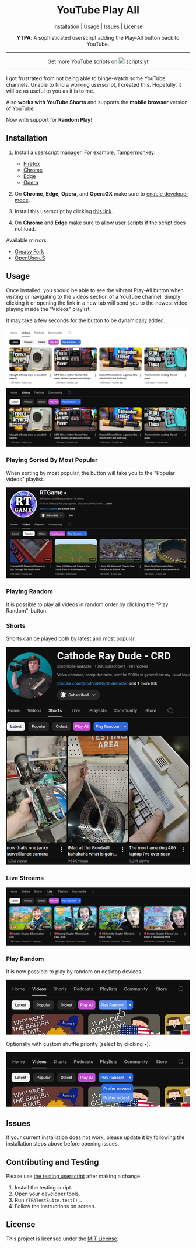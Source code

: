 <div align="center">
    <h1>YouTube Play All</h1>
    <a href="#installation">Installation</a> |
    <a href="#usage">Usage</a> |
    <a href="#issues">Issues</a> |
    <a href="#license">License</a>
    <p>
        <strong>YTPA</strong>: A sophisticated userscript adding the Play-All button back to YouTube.
    </p>
</div>

---

<div align="center">
Get more YouTube scripts on <a href="https://scripts.yt"><img src="https://scripts.yt/favicon.ico" height="10"> scripts.yt</a>
</div>

---

I got frustrated from not being able to binge-watch some YouTube channels. Unable to find a working userscript, I created this. Hopefully, it will be as useful to you as it is to me.

Also **works with YouTube Shorts** and supports the **mobile browser** version of YouTube.

Now with support for **Random Play**!

## Installation

1. Install a userscript manager. For example, [Tampermonkey](https://www.tampermonkey.net/):
   - [Firefox](https://addons.mozilla.org/en/firefox/addon/tampermonkey/)<br>
   - [Chrome](https://chrome.google.com/webstore/detail/tampermonkey/dhdgffkkebhmkfjojejmpbldmpobfkfo)<br>
   - [Edge](https://microsoftedge.microsoft.com/addons/detail/tampermonkey/iikmkjmpaadaobahmlepeloendndfphd)<br>
   - [Opera](https://addons.opera.com/en/extensions/details/tampermonkey-beta/)<br>

2. On **Chrome**, **Edge**, **Opera**, and **OperaGX** make sure to [enable developer mode](https://www.tampermonkey.net/faq.php#Q209).

3. Install this userscript by clicking [this link](../../raw/main/script.user.js).

4. On **Chrome** and **Edge** make sure to [allow user scripts](https://www.tampermonkey.net/faq.php#Q209) if the script does not load.

Available mirrors:
   - [Greasy Fork](https://greasyfork.org/en/scripts/490557-youtube-play-all)
   - [OpenUserJS](https://openuserjs.org/scripts/RobertWesner/YouTube_Play_All)


## Usage

Once installed, you should be able to see the vibrant Play-All button when visiting or navigating to the videos section of a YouTube channel.
Simply clicking it or opening the link in a new tab will send you to the newest video playing inside the "Videos" playlist.

It may take a few seconds for the button to be dynamically added.

![screenshot.png](./readme/screenshot.png)
![screenshot_dark.png](./readme/screenshot_dark.png)


### Playing Sorted By Most Popular

When sorting by most popular, the button will take you to the "Popular videos" playlist.

![popular.png](readme/popular.png)


### Playing Random

It is possible to play all videos in random order by clicking the "Play Random"-button.


### Shorts

Shorts can be played both by latest and most popular.

![shorts.png](./readme/shorts.png)


### Live Streams

![live.png](./readme/live.png)


### Play Random

It is now possible to play by random on desktop devices.

![play_random.png](./readme/play_random.png)

Optionally with custom shuffle priority (select by clicking `▾`).

![play_random_custom.png](./readme/play_random_custom.png)


## Issues

If your current installation does not work, please update it by following the installation steps above before opening issues.

## Contributing and Testing

Please use [the testing userscript](./test.user.js) after making a change.

1. Install the testing script.
2. Open your developer tools.
3. Run `YTPATestSuite.test();`.
4. Follow the instructions on screen.

## License

This project is licensed under the [MIT License](../../raw/main/LICENSE.txt).
